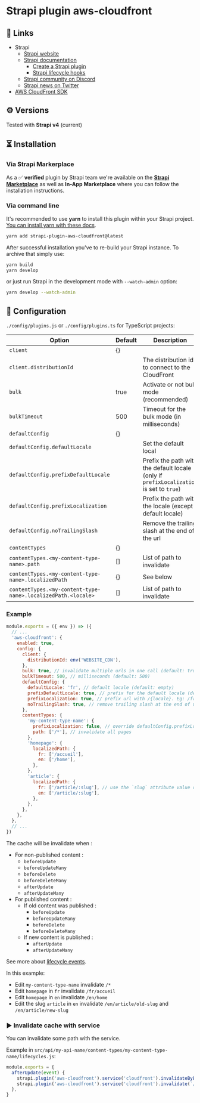 # Strapi plugin aws-cloudfront

## 🔗 Links

- Strapi
  - [Strapi website](https://strapi.io/)
  - [Strapi documentation](https://docs.strapi.io)
    - [Create a Strapi plugin](https://docs.strapi.io/dev-docs/plugins-development)
    - [Strapi lifecycle hooks](https://docs.strapi.io/dev-docs/backend-customization/models#lifecycle-hooks)
  - [Strapi community on Discord](https://discord.strapi.io)
  - [Strapi news on Twitter](https://twitter.com/strapijs)
- [AWS CloudFront SDK](https://docs.aws.amazon.com/AWSJavaScriptSDK/v3/latest/client/cloudfront/)

## ⚙️ Versions

Tested with **Strapi v4** (current)

## ⏳ Installation

### Via Strapi Markerplace

As a ✅ **verified** plugin by Strapi team we're available on the [**Strapi Marketplace**](https://market.strapi.io/plugins/strapi-plugin-aws-cloudfront) as well as **In-App Marketplace** where you can follow the installation instructions.

### Via command line

It's recommended to use **yarn** to install this plugin within your Strapi project. [You can install yarn with these docs](https://yarnpkg.com/lang/en/docs/install/).

```bash
yarn add strapi-plugin-aws-cloudfront@latest
```

After successful installation you've to re-build your Strapi instance. To archive that simply use:

```bash
yarn build
yarn develop
```

or just run Strapi in the development mode with `--watch-admin` option:

```bash
yarn develop --watch-admin
```

## 🔧 Configuration

`./config/plugins.js` or `./config/plugins.ts` for TypeScript projects:

| Option                                                       | Default | Description                                                                             |
|--------------------------------------------------------------|---------|-----------------------------------------------------------------------------------------|
| `client`                                                     | {}      |                                                                                         | 
| `client.distributionId`                                      |         | The distribution id to connect to the CloudFront                                        |
| `bulk`                                                       | true    | Activate or not bulk mode (recommended)                                                 |
| `bulkTimeout`                                                | 500     | Timeout for the bulk mode (in milliseconds)                                             |
| `defaultConfig`                                              | {}      |                                                                                         |
| `defaultConfig.defaultLocale`                                |         | Set the default local                                                                   |
| `defaultConfig.prefixDefaultLocale`                          |         | Prefix the path with the default locale (only if `prefixLocalization` is set to `true`) |
| `defaultConfig.prefixLocalization`                           |         | Prefix the path with the locale (except default locale)                                 |
| `defaultConfig.noTrailingSlash`                              |         | Remove the trailing slash at the end of the url                                         |
| `contentTypes`                                               | {}      |                                                                                         |
| `contentTypes.<my-content-type-name>.path`                   | []      | List of path to invalidate                                                              |
| `contentTypes.<my-content-type-name>.localizedPath`          | {}      | See below                                                                               |
| `contentTypes.<my-content-type-name>.localizedPath.<locale>` | []      | List of path to invalidate                                                              |

### Example

```js
module.exports = ({ env }) => ({
  // ...
  'aws-cloudfront': {
    enabled: true,
    config: {
      client: {
        distributionId: env('WEBSITE_CDN'),
      },
      bulk: true, // invalidate multiple urls in one call (default: true) (recommended)
      bulkTimeout: 500, // milliseconds (default: 500)
      defaultConfig: {
        defaultLocale: 'fr', // default locale (default: empty)
        prefixDefaultLocale: true, // prefix for the default locale (default: false)
        prefixLocalization: true, // prefix url with /{locale}. Eg: /fr for french locale (default: false)
        noTrailingSlash: true, // remove trailing slash at the end of url (default: false)
      },
      contentTypes: {
        'my-content-type-name': {
          prefixLocalization: false, // override defaultConfig.prefixLocalization
          path: ['/*'], // invalidate all pages
        },
        'homepage': {
          localizedPath: {
            fr: ['/accueil'],
            en: ['/home'],
          },
        },
        'article': {
          localizedPath: {
            fr: ['/article/:slug'], // use the `slug` attribute value of `article` content type
            en: ['/article/:slug'],
          },
        },
      },
    },
  },
  // ...
})
```

The cache will be invalidate when :
- For non-published content :
  - `beforeUpdate`
  - `beforeUpdateMany`
  - `beforeDelete`
  - `beforeDeleteMany`
  - `afterUpdate`
  - `afterUpdateMany`
- For published content :
  - If old content was published :
    - `beforeUpdate`
    - `beforeUpdateMany`
    - `beforeDelete`
    - `beforeDeleteMany`
  - If new content is published :
    - `afterUpdate`
    - `afterUpdateMany`

See more about [lifecycle events](https://docs.strapi.io/dev-docs/backend-customization/models#available-lifecycle-events).

In this example:
- Edit `my-content-type-name` invalidate `/*`
- Edit `homepage` in `fr` invalidate `/fr/accueil`
- Edit `homepage` in `en` invalidate `/en/home`
- Edit the slug `article` in `en` invalidate `/en/article/old-slug` and `/en/article/new-slug`

### ▶️ Invalidate cache with service

You can invalidate some path with the service.

Example in `src/api/my-api-name/content-types/my-content-type-name/lifecycles.js`:

```js
module.exports = {
  afterUpdate(event) {
    strapi.plugin('aws-cloudfront').service('cloudfront').invalidateByEntry('my-content-type-name', event.result) // need to defined the content type in plugin configurations (see above)
    strapi.plugin('aws-cloudfront').service('cloudfront').invalidate(`/some-url`)
  },
}
```
